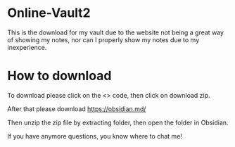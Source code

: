 # Online-Vault2
This is the download for my vault due to the website not being a great way of showing my notes, nor can I properly show my notes due to my inexperience.

# How to download
To download please click on the <> code, then click on download zip.

After that please download https://obsidian.md/ 

Then unzip the zip file by extracting folder, then open the folder in Obsidian.


If you have anymore questions, you know where to chat me!
